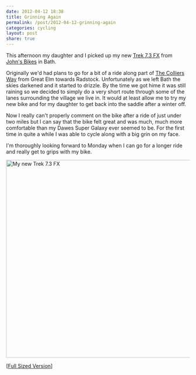 ```yaml
---
date: 2012-04-12 18:38
title: Grinning Again
permalink: /post/2012-04-12-grinning-again
categories: cycling
layout: post
share: true
---
```


This afternoon my daughter and I picked up my new [Trek 7.3 FX](http://www.trekbikes.com/uk/en/bikes/town/recreation/fx/7_3_fx/) from [John's Bikes](http://www.johnsbikes.co.uk) in Bath.

Originally we'd had plans to go for a bit of a ride along part of [The Colliers Way](http://www.sustrans.org.uk/sustrans-near-you/south-west/easy-rides-in-the-south-west/colliers-way) from Great Elm towards Radstock. Unfortunately as we left Bath the skies darkened and it started to drizzle. By the time we got hime it was still raining so we decided to simply do a very short route through some of the lanes surrounding the village we live in. It would at least allow me to try my new bike and for my daughter to get back into the saddle after a winter off.

Now I really can't properly comment on the bike after a ride of just under two miles but I can say that the bike felt great and was much, much more comfortable than my Dawes Super Galaxy ever seemed to be. For the first time in quite a while I was able to cycle along with a big grin on my face.

I'm thoroughly looking forward to Monday when I can go for a longer ride and really get to grips with my bike.

<img src="https://www.swwritings.com/images/2012-04-12-grinning-again.jpg" alt="My new Trek 7.3 FX" width="540" />

[<a href="https://www.swwritings.com/images/2012-04-12-grinning-again.jpg" target="_blank">Full Sized Version</a>]
